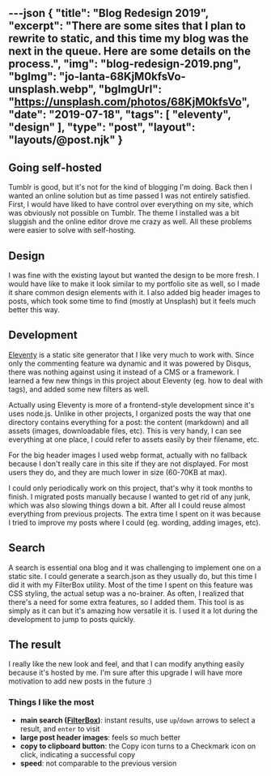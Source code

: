 ---json
{
    "title": "Blog Redesign 2019",
    "excerpt": "There are some sites that I plan to rewrite to static, and this time my blog was the next in the queue. Here are some details on the process.",
    "img": "blog-redesign-2019.png",
    "bgImg": "jo-lanta-68KjM0kfsVo-unsplash.webp",
    "bgImgUrl": "https://unsplash.com/photos/68KjM0kfsVo",
    "date": "2019-07-18",
    "tags": [
        "eleventy",
        "design"
    ],
    "type": "post",
    "layout": "layouts/@post.njk"
}
---

## Going self-hosted

Tumblr is good, but it's not for the kind of blogging I'm doing. Back then I wanted an online solution but as time passed I was not entirely satisfied. First, I would have liked to have control over everything on my site, which was obviously not possible on Tumblr. The theme I installed was a bit sluggish and the online editor drove me crazy as well. All these problems were easier to solve with self-hosting.

## Design

I was fine with the existing layout but wanted the design to be more fresh. I would have like to make it look similar to my portfolio site as well, so I made it share common design elements with it. I also added big header images to posts, which took some time to find (mostly at Unsplash) but it feels much better this way.

## Development

[Eleventy](https://www.11ty.io/) is a static site generator that I like very much to work with. Since only the commenting feature wa dynamic and it was powered by Disqus, there was nothing against using it instead of a CMS or a framework. I learned a few new things in this project about Eleventy (eg. how to deal with tags), and added some new filters as well.

Actually using Eleventy is more of a frontend-style development since it's uses node.js. Unlike in other projects, I organized posts the way that one directory contains everything for a post: the content (markdown) and all assets (images, downloadable files, etc). This is very handy, I can see everything at one place, I could refer to assets easily by their filename, etc.

For the big header images I used webp format, actually with no fallback because I don't really care in this site if they are not displayed. For most users they do, and they are much lower in size (60-70KB at max).

I could only periodically work on this project, that's why it took months to finish. I migrated posts manually because I wanted to get rid of any junk, which was also slowing things down a bit. After all I could reuse almost everything from previous projects. The extra time I spent on it was because I tried to improve my posts where I could (eg. wording, adding images, etc).

## Search

A search is essential ona  blog and it was challenging to implement one on a static site. I could generate a search.json as they usually do, but this time I did it with my FilterBox utility. Most of the time I spent on this feature was CSS styling, the actual setup was a no-brainer. As often, I realized that there's a need for some extra features, so I added them. This tool is as simply as it can but it's amazing how versatile it is. I used it a lot during the development to jump to posts quickly.

## The result

I really like the new look and feel, and that I can modify anything easily because it's hosted by me. I'm sure after this upgrade I will have more motivation to add new posts in the future :)

### Things I like the most

- **main search ([FilterBox](https://github.com/rolandtoth/FilterBox))**: instant results, use ```up```/```down``` arrows to select a result, and ```enter``` to visit
- **large post header images**: feels so much better
- **copy to clipboard button**: the Copy icon turns to a Checkmark icon on click, indicating a successful copy
- **speed**: not comparable to the previous version